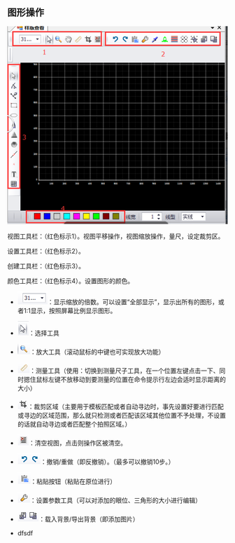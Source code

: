 ## 图形操作

![](/assets/QQ截图20170919221233.png)

视图工具栏：（红色标示1）。视图平移操作，视图缩放操作，量尺，设定裁剪区。

设置工具栏：（红色标示2）。

创建工具栏：（红色标示3）。

颜色工具栏：（红色标示4）。设置图形的颜色。

* ![](/assets/import14.png)：显示缩放的倍数。可以设置“全部显示”，显示出所有的图形，或者1:1显示，按照屏幕比例显示图形。

* ![](/assets/import5.png)：选择工具

* ![](/assets/import6.png)：放大工具（滚动鼠标的中键也可实现放大功能）

* ![](/assets/import7.png)：测量工具（使用：切换到测量尺子工具，在一个位置左键点击一下、同时摁住鼠标左键不放移动到要测量的位置在命令提示行左边会适时显示距离的大小）

* ![](/assets/import9.png)：裁剪区域（主要用于模板匹配或者自动寻边时，事先设置好要进行匹配或寻边的区域范围，那么就只检测或者匹配该区域其他位置不予处理，不设置的话就自动寻边或者匹配整个拍照区域。）

* ![](/assets/import8.png)：清空视图，点击则操作区被清空。

* ![](/assets/import10.png)：撤销/重做（即反撤销）。（最多可以撤销10步。）

* ![](/assets/import11.png)：粘贴按钮（粘贴在原位进行）

* ![](/assets/import12.png)：设置参数工具（可以对添加的眼位、三角形的大小进行编辑）

* ![](/assets/import13.png)：载入背景/导出背景（即添加图片）

* dfsdf  



